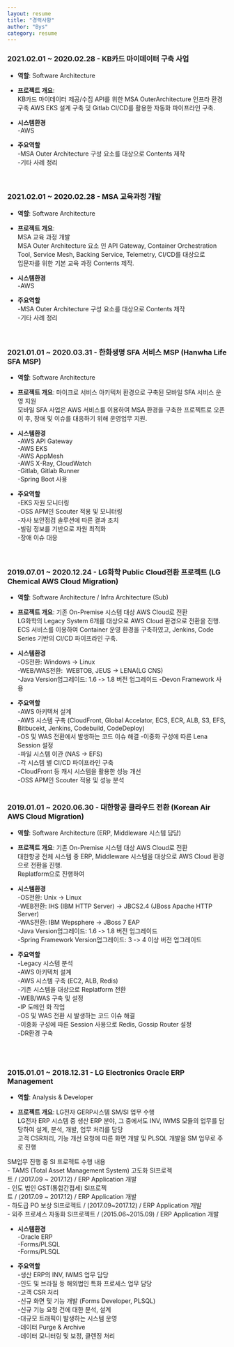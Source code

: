 ```yaml
---
layout: resume
title: "경력사항"
author: "Bys"
category: resume
---
```



### 2021.02.01 ~ 2020.02.28 - KB카드 마이데이터 구축 사업  
  + **역할**: Software Architecture

  + **프로젝트 개요**:  
  KB카드 마이데이터 제공/수집 API를 위한 MSA OuterArchitecture 인프라 환경 구축
  AWS EKS 설계 구축 및 Gitlab CI/CD를 활용한 자동화 파이프라인 구축. 

  + **시스템환경**  
  -AWS


  + **주요역할**  
   -MSA Outer Architecture 구성 요소를 대상으로 Contents 제작  
   -기타 사례 정리  
 <br><br>


### 2021.02.01 ~ 2020.02.28 - MSA 교육과정 개발  
  + **역할**: Software Architecture

  + **프로젝트 개요**:  
  MSA 교육 과정 개발  
  MSA Outer Architecture 요소 인 API Gateway, Container Orchestration Tool, Service Mesh, Backing Service, Telemetry, CI/CD를 대상으로  
  입문자를 위한 기본 교육 과정 Contents 제작.  


  + **시스템환경**  
  -AWS


  + **주요역할**  
   -MSA Outer Architecture 구성 요소를 대상으로 Contents 제작  
   -기타 사례 정리  
 <br><br>

### 2021.01.01 ~ 2020.03.31 - 한화생명 SFA 서비스 MSP (Hanwha Life SFA MSP)  
  + **역할**: Software Architecture

  + **프로젝트 개요**: 마이크로 서비스 아키텍처 환경으로 구축된 모바일 SFA 서비스 운영 지원   
모바일 SFA 사업은 AWS 서비스를 이용하여 MSA 환경을 구축한 프로젝트로 오픈 이 후, 장애 및 이슈를 대응하기 위해 운영업무 지원.  

  + **시스템환경**  
 -AWS API Gateway  
 -AWS EKS  
 -AWS AppMesh  
 -AWS X-Ray, CloudWatch  
 -Gitlab, Gitlab Runner  
 -Spring Boot 사용  


  + **주요역할**  
 -EKS 자원 모니터링  
 -OSS APM인 Scouter 적용 및 모니터링  
 -자사 보안점검 솔루션에 따른 결과 조치  
 -빌링 정보를 기반으로 자원 최적화  
 -장애 이슈 대응  
<br><br>

### 2019.07.01 ~ 2020.12.24 - LG화학 Public Cloud전환 프로젝트 (LG Chemical AWS Cloud Migration)
  + **역할**: Software Architecture / Infra Architecture (Sub)

  + **프로젝트 개요**: 기존 On-Premise 시스템 대상 AWS Cloud로 전환  
LG화학의 Legacy System 6개를 대상으로 AWS Cloud 환경으로 전환을 진행.  
ECS 서비스를 이용하여 Container 운영 환경을 구축하였고, Jenkins, Code Series 기반의 CI/CD 파이프라인 구축.  

  + **시스템환경**  
 -OS전환: Windows -> Linux  
 -WEB/WAS전환:  WEBTOB, JEUS -> LENA(LG CNS)  
 -Java Version업그레이드: 1.6 -> 1.8 버전 업그레이드
 -Devon Framework 사용


  + **주요역할**  
 -AWS 아키텍처 설계  
 -AWS 시스템 구축 (CloudFront, Global Accelator, ECS, ECR, ALB, S3, EFS, Bitbucekt, Jenkins, Codebuild, CodeDeploy)  
 -OS 및 WAS 전환에서 발생하는 코드 이슈 해결
 -이중화 구성에 따른 Lena Session 설정  
 -파일 시스템 이관 (NAS -> EFS)  
 -각 시스템 별 CI/CD 파이프라인 구축  
 -CloudFront 등 캐시 시스템을 활용한 성능 개선  
 -OSS APM인 Scouter 적용 및 성능 분석
 <br><br>

### 2019.01.01 ~ 2020.06.30 - 대한항공 클라우드 전환 (Korean Air AWS Cloud Migration)
  + **역할**: Software Architecture (ERP, Middleware 시스템 담당)  

  + **프로젝트 개요**: 기존 On-Premise 시스템 대상 AWS Cloud로 전환  
대한항공 전체 시스템 중 ERP, Middleware 시스템을 대상으로 AWS Cloud 환경으로 전환을 진행.  
Replatform으로 진행하여

  + **시스템환경**  
 -OS전환: Unix -> Linux  
 -WEB전환: IHS (IBM HTTP Server) -> JBCS2.4 (JBoss Apache HTTP Server)  
 -WAS전환: IBM Wepsphere -> JBoss 7 EAP  
 -Java Version업그레이드: 1.6 -> 1.8 버전 업그레이드  
 -Spring Framework Version업그레이드: 3 -> 4 이상 버전 업그레이드  


  + **주요역할**  
 -Legacy 시스템 분석  
 -AWS 아키텍처 설계  
 -AWS 시스템 구축 (EC2, ALB, Redis)  
 -기존 시스템을 대상으로 Replatform 전환  
 -WEB/WAS 구축 및 설정  
 -IP 도메인 화 작업  
 -OS 및 WAS 전환 시 발생하는 코드 이슈 해결  
 -이중화 구성에 따른 Session 사용으로 Redis, Gossip Router 설정  
 -DR환경 구축  

<br><br>

### 2015.01.01 ~ 2018.12.31 - LG Electronics Oracle ERP Management
  + **역할**: Analysis & Developer

  + **프로젝트 개요**: LG전자 GERP시스템 SM/SI 업무 수행  
LG전자 ERP 시스템 중 생산 ERP 분야, 그 중에서도 INV, IWMS 모듈의 업무를 담당하여 설계, 분석, 개발, 업무 처리를 담당  
고객 CSR처리, 기능 개선 요청에 따른 화면 개발 및 PLSQL 개발을 SM 업무로 주로 진행  

SM업무 진행 중 SI 프로젝트 수행 내용  
- TAMS (Total Asset Management System) 고도화 SI프로젝트 / (2017.09 ~ 2017.12) / ERP Application 개발  
- 인도 법인 GST(통합간접세) SI프로젝트 / (2017.09 ~ 2017.12) / ERP Application 개발  
- 하도급 PO 보상 SI프로젝트 / (2017.09~2017.12) / ERP Application 개발  
- 외주 프로세스 자동화 SI프로젝트 / (2015.06~2015.09) / ERP Application 개발  


  + **시스템환경**  
 -Oracle ERP  
 -Forms/PLSQL  
 -Forms/PLSQL  

  + **주요역할**  
 -생산 ERP의 INV, IWMS 업무 담당  
 -인도 및 브라질 등 해외법인 특화 프로세스 업무 담당  
 -고객 CSR 처리  
 -신규 화면 및 기능 개발 (Forms Developer, PLSQL)  
 -신규 기능 요청 건에 대한 분석, 설계   
 -대규모 트래픽이 발생하는 시스템 운영  
 -데이터 Purge & Archive  
 -데이터 모니터링 및 보정, 클렌징 처리  
 
